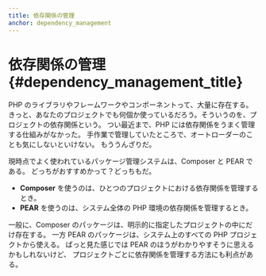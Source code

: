 ```yaml
---
title: 依存関係の管理
anchor: dependency_management
---
```


# 依存関係の管理 {#dependency_management_title}

PHP のライブラリやフレームワークやコンポーネントって、大量に存在する。
きっと、あなたのプロジェクトでも何個か使っているだろう。そういうのを、プロジェクトの依存関係という。
つい最近まで、PHP には依存関係をうまく管理する仕組みがなかった。
手作業で管理していたところで、オートローダーのことも気にしないといけない。
もううんざりだ。

現時点でよく使われているパッケージ管理システムは、Composer と PEAR である。
どっちがおすすめかって？どっちもだ。

 * **Composer** を使うのは、ひとつのプロジェクトにおける依存関係を管理するとき。
 * **PEAR** を使うのは、システム全体の PHP 環境の依存関係を管理するとき。

一般に、Composer のパッケージは、明示的に指定したプロジェクトの中にだけ存在する。
一方 PEAR のパッケージは、システム上のすべての PHP プロジェクトから使える。
ぱっと見た感じでは PEAR のほうがわかりやすそうに思えるかもしれないけど、
プロジェクトごとに依存関係を管理する方法にも利点がある。
